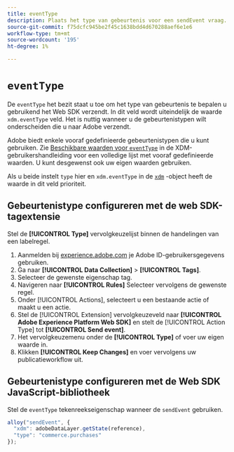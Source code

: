 ```yaml
---
title: eventType
description: Plaats het type van gebeurtenis voor een sendEvent vraag.
source-git-commit: f75dcfc945be2f45c1638bdd4d670288aef6e1e6
workflow-type: tm+mt
source-wordcount: '195'
ht-degree: 1%

---
```


# `eventType`

De `eventType` het bezit staat u toe om het type van gebeurtenis te bepalen u gebruikend het Web SDK verzendt. In dit veld wordt uiteindelijk de waarde `xdm.eventType` veld. Het is nuttig wanneer u de gebeurtenistypen wilt onderscheiden die u naar Adobe verzendt.

Adobe biedt enkele vooraf gedefinieerde gebeurtenistypen die u kunt gebruiken. Zie [Beschikbare waarden voor `eventType`](/help/xdm/classes/experienceevent.md#accepted-values-for-eventtype) in de XDM-gebruikershandleiding voor een volledige lijst met vooraf gedefinieerde waarden. U kunt desgewenst ook uw eigen waarden gebruiken.

Als u beide instelt `type` hier en `xdm.eventType` in de [`xdm`](xdm.md) -object heeft de waarde in dit veld prioriteit.

## Gebeurtenistype configureren met de web SDK-tagextensie

Stel de **[!UICONTROL Type]** vervolgkeuzelijst binnen de handelingen van een labelregel.

1. Aanmelden bij [experience.adobe.com](https://experience.adobe.com) je Adobe ID-gebruikersgegevens gebruiken.
1. Ga naar **[!UICONTROL Data Collection]** > **[!UICONTROL Tags]**.
1. Selecteer de gewenste eigenschap tag.
1. Navigeren naar **[!UICONTROL Rules]** Selecteer vervolgens de gewenste regel.
1. Onder [!UICONTROL Actions], selecteert u een bestaande actie of maakt u een actie.
1. Stel de [!UICONTROL Extension] vervolgkeuzeveld naar **[!UICONTROL Adobe Experience Platform Web SDK]** en stelt de [!UICONTROL Action Type] tot **[!UICONTROL Send event]**.
1. Het vervolgkeuzemenu onder de **[!UICONTROL Type]** of voer uw eigen waarde in.
1. Klikken **[!UICONTROL Keep Changes]** en voer vervolgens uw publicatieworkflow uit.

## Gebeurtenistype configureren met de Web SDK JavaScript-bibliotheek

Stel de `eventType` tekenreekseigenschap wanneer de `sendEvent` gebruiken.

```js
alloy("sendEvent", {
  "xdm": adobeDataLayer.getState(reference),
  "type": "commerce.purchases"
});
```
